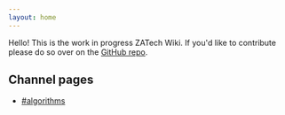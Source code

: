 ```yaml
---
layout: home
---
```


Hello! This is the work in progress ZATech Wiki. If you'd like to contribute please do so over on the <a href="https://github.com/zatech/zatech.github.io">GitHub repo</a>.

## Channel pages

* [#algorithms](algorithms)
